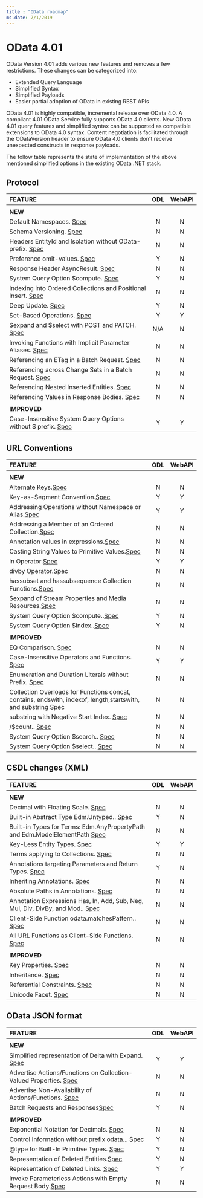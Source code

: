 ```yaml
---
title : "OData roadmap"
ms.date: 7/1/2019
---
```

# OData 4.01

OData Version 4.01 adds various new features and removes a few restrictions. These changes can be categorized into:

- Extended Query Language
- Simplified Syntax
- Simplified Payloads
- Easier partial adoption of OData in existing REST APIs

OData 4.01 is highly compatible, incremental release over OData 4.0. A compliant 4.01 OData Service fully supports OData 4.0 clients.
New OData 4.01 query features and simplified syntax can be supported as compatible extensions to OData 4.0 syntax.
Content negotiation is facilitated through the ODataVersion header to ensure OData 4.0 clients don't receive unexpected constructs in response payloads.

The follow table represents the state of implementation of the above mentioned simplified options in the existing OData .NET stack.

## Protocol

|FEATURE|ODL|WebAPI|
|:---|:--:|:--:|
||||||||||||||||
|**NEW**|
| Default Namespaces. [Spec](https://docs.oasis-open.org/odata/new-in-odata/v4.01/cn02/new-in-odata-v4.01-cn02.html#_Toc495652484)                                                  |N|N|
| Schema Versioning. [Spec](https://docs.oasis-open.org/odata/new-in-odata/v4.01/cn02/new-in-odata-v4.01-cn02.html#_Toc495652485)                                                   |N|N|
| Headers EntityId and Isolation without OData- prefix. [Spec](https://docs.oasis-open.org/odata/new-in-odata/v4.01/cn02/new-in-odata-v4.01-cn02.html#_Toc495652486)                |N|N|
| Preference omit-values. [Spec](https://docs.oasis-open.org/odata/new-in-odata/v4.01/cn02/new-in-odata-v4.01-cn02.html#_Toc495652487)                                              |Y|N|
| Response Header AsyncResult. [Spec](https://docs.oasis-open.org/odata/new-in-odata/v4.01/cn02/new-in-odata-v4.01-cn02.html#_Toc495652488)                                         |N|N|
| System Query Option $compute. [Spec](https://docs.oasis-open.org/odata/new-in-odata/v4.01/cn02/new-in-odata-v4.01-cn02.html#_Toc495652491)                                        |Y|N|
| Indexing into Ordered Collections and Positional Insert. [Spec](https://docs.oasis-open.org/odata/new-in-odata/v4.01/cn02/new-in-odata-v4.01-cn02.html#_Toc495652536)             |N|N|
| Deep Update. [Spec](https://docs.oasis-open.org/odata/new-in-odata/v4.01/cn02/new-in-odata-v4.01-cn02.html#_Toc495652537)                                                         |Y|N|
| Set-Based Operations. [Spec](https://docs.oasis-open.org/odata/new-in-odata/v4.01/cn02/new-in-odata-v4.01-cn02.html#_Toc495652494)                                                |Y|Y|
| $expand and $select with POST and PATCH. [Spec](https://docs.oasis-open.org/odata/new-in-odata/v4.01/cn02/new-in-odata-v4.01-cn02.html#_Toc495652495)                             |N/A|N|
| Invoking Functions with Implicit Parameter Aliases. [Spec](https://docs.oasis-open.org/odata/new-in-odata/v4.01/cn02/new-in-odata-v4.01-cn02.html#_Toc495652496)                  |N|N|
| Referencing an ETag in a Batch Request. [Spec](https://docs.oasis-open.org/odata/new-in-odata/v4.01/cn02/new-in-odata-v4.01-cn02.html#_Toc495652497)                              |N|N|
| Referencing across Change Sets in a Batch Request. [Spec](https://docs.oasis-open.org/odata/new-in-odata/v4.01/cn02/new-in-odata-v4.01-cn02.html#_Toc495652498)                   |N|N|
| Referencing Nested Inserted Entities. [Spec](https://docs.oasis-open.org/odata/new-in-odata/v4.01/cn02/new-in-odata-v4.01-cn02.html#_Toc495652499)                                |N|N|
| Referencing Values in Response Bodies. [Spec](https://docs.oasis-open.org/odata/new-in-odata/v4.01/cn02/new-in-odata-v4.01-cn02.html#_Toc495652500)                               |N|N|
||
|**IMPROVED**|
|Case-Insensitive System Query Options without $ prefix. [Spec](https://docs.oasis-open.org/odata/new-in-odata/v4.01/cn02/new-in-odata-v4.01-cn02.html#_Toc)|Y|Y|

## URL Conventions

|FEATURE|ODL|WebAPI|
|:---|:--:|:--:|
||||||||||||||||
|**NEW**|
|Alternate Keys.[Spec](https://docs.oasis-open.org/odata/new-in-odata/v4.01/cn02/new-in-odata-v4.01-cn02.html#_Toc495652502) |N|N|
|Key-as-Segment Convention.[Spec](https://docs.oasis-open.org/odata/new-in-odata/v4.01/cn02/new-in-odata-v4.01-cn02.html#_Toc495652503) |Y|Y|
|Addressing Operations without Namespace or Alias.[Spec](https://docs.oasis-open.org/odata/new-in-odata/v4.01/cn02/new-in-odata-v4.01-cn02.html#_Toc495652504) |Y|Y|
|Addressing a Member of an Ordered Collection.[Spec](https://docs.oasis-open.org/odata/new-in-odata/v4.01/cn02/new-in-odata-v4.01-cn02.html#_Toc495652505) |N|N|
|Annotation values in expressions.[Spec](https://docs.oasis-open.org/odata/new-in-odata/v4.01/cn02/new-in-odata-v4.01-cn02.html#_Toc495652507) |N|N|
|Casting String Values to Primitive Values.[Spec](https://docs.oasis-open.org/odata/new-in-odata/v4.01/cn02/new-in-odata-v4.01-cn02.html#_Toc495652509) |N|N|
|in Operator.[Spec](https://docs.oasis-open.org/odata/new-in-odata/v4.01/cn02/new-in-odata-v4.01-cn02.html#_Toc495652512) |Y|Y|
|divby Operator.[Spec](https://docs.oasis-open.org/odata/new-in-odata/v4.01/cn02/new-in-odata-v4.01-cn02.html#_Toc495652513) |N|N|
|hassubset and hassubsequence Collection Functions.[Spec](https://docs.oasis-open.org/odata/new-in-odata/v4.01/cn02/new-in-odata-v4.01-cn02.html#_Toc495652514) |N|N|
|$expand of Stream Properties and Media Resources.[Spec](https://docs.oasis-open.org/odata/new-in-odata/v4.01/cn02/new-in-odata-v4.01-cn02.html#_Toc495652518) |N|N|
|System Query Option $compute..[Spec](https://docs.oasis-open.org/odata/new-in-odata/v4.01/cn02/new-in-odata-v4.01-cn02.html#_Toc495652521) |Y|N|
|System Query Option $index..[Spec](https://docs.oasis-open.org/odata/new-in-odata/v4.01/cn02/new-in-odata-v4.01-cn02.html#_Toc495652522) |Y|N|
||
|**IMPROVED**|
|EQ Comparison. [Spec](https://docs.oasis-open.org/odata/new-in-odata/v4.01/cn02/new-in-odata-v4.01-cn02.html#_Toc495652508)|N|N|
|Case-Insensitive Operators and Functions.  [Spec](https://docs.oasis-open.org/odata/new-in-odata/v4.01/cn02/new-in-odata-v4.01-cn02.html#_Toc495652506)|Y|Y|
|Enumeration and Duration Literals without Prefix.  [Spec](https://docs.oasis-open.org/odata/new-in-odata/v4.01/cn02/new-in-odata-v4.01-cn02.html#_Toc495652511)|N|N|
|Collection Overloads for Functions concat, contains, endswith, indexof, length,startswith, and substring    [Spec](https://docs.oasis-open.org/odata/new-in-odata/v4.01/cn02/new-in-odata-v4.01-cn02.html#_Toc495652515)|N|N|
|substring with Negative Start Index.  [Spec](https://docs.oasis-open.org/odata/new-in-odata/v4.01/cn02/new-in-odata-v4.01-cn02.html#_Toc495652516)|N|N|
|/$count..  [Spec](https://docs.oasis-open.org/odata/new-in-odata/v4.01/cn02/new-in-odata-v4.01-cn02.html#_Toc495652517)|N|N|
|System Query Option $search..  [Spec](https://docs.oasis-open.org/odata/new-in-odata/v4.01/cn02/new-in-odata-v4.01-cn02.html#_Toc495652519)|N|N|
|System Query Option $select..  [Spec](https://docs.oasis-open.org/odata/new-in-odata/v4.01/cn02/new-in-odata-v4.01-cn02.html#_Toc495652520)|N|N|

## CSDL changes (XML)

|FEATURE|ODL|WebAPI|
|:---|:--:|:--:|
||||||||||||||||
|**NEW**|
|Decimal with Floating Scale. [Spec](https://docs.oasis-open.org/odata/new-in-odata/v4.01/cn02/new-in-odata-v4.01-cn02.html#_Toc495652525) |N|N|
|Built-in Abstract Type Edm.Untyped.. [Spec](https://docs.oasis-open.org/odata/new-in-odata/v4.01/cn02/new-in-odata-v4.01-cn02.html#_Toc495652526) |Y|N|
|Built-in Types for Terms: Edm.AnyPropertyPath and Edm.ModelElementPath  [Spec](https://docs.oasis-open.org/odata/new-in-odata/v4.01/cn02/new-in-odata-v4.01-cn02.html#_Toc495652527) |N|N|
|Key-Less Entity Types. [Spec](https://docs.oasis-open.org/odata/new-in-odata/v4.01/cn02/new-in-odata-v4.01-cn02.html#_Toc495652529) |Y|Y|
|Terms applying to Collections. [Spec](https://docs.oasis-open.org/odata/new-in-odata/v4.01/cn02/new-in-odata-v4.01-cn02.html#_Toc495652533) |N|N|
|Annotations targeting Parameters and Return Types. [Spec](https://docs.oasis-open.org/odata/new-in-odata/v4.01/cn02/new-in-odata-v4.01-cn02.html#_Toc495652534) |Y|N|
|Inheriting Annotations. [Spec](https://docs.oasis-open.org/odata/new-in-odata/v4.01/cn02/new-in-odata-v4.01-cn02.html#_Toc495652535) |N|N|
|Absolute Paths in Annotations. [Spec](https://docs.oasis-open.org/odata/new-in-odata/v4.01/cn02/new-in-odata-v4.01-cn02.html#_Toc495652536) |N|N|
|Annotation Expressions Has, In, Add, Sub, Neg, Mul, Div, DivBy, and Mod.. [Spec](https://docs.oasis-open.org/odata/new-in-odata/v4.01/cn02/new-in-odata-v4.01-cn02.html#_Toc495652537) |N|N|
|Client-Side Function odata.matchesPattern.. [Spec](https://docs.oasis-open.org/odata/new-in-odata/v4.01/cn02/new-in-odata-v4.01-cn02.html#_Toc495652538) |N|N|
|All URL Functions as Client-Side Functions. [Spec](https://docs.oasis-open.org/odata/new-in-odata/v4.01/cn02/new-in-odata-v4.01-cn02.html#_Toc495652539) |N|N|
||
|**IMPROVED**|
|Key Properties. [Spec](https://docs.oasis-open.org/odata/new-in-odata/v4.01/cn02/new-in-odata-v4.01-cn02.html#_Toc495652528) |N|N|
|Inheritance. [Spec](https://docs.oasis-open.org/odata/new-in-odata/v4.01/cn02/new-in-odata-v4.01-cn02.html#_Toc495652530) |N|N|
|Referential Constraints. [Spec](https://docs.oasis-open.org/odata/new-in-odata/v4.01/cn02/new-in-odata-v4.01-cn02.html#_Toc495652531) |N|N|
|Unicode Facet. [Spec](https://docs.oasis-open.org/odata/new-in-odata/v4.01/cn02/new-in-odata-v4.01-cn02.html#_Toc495652532) |N|N|

## OData JSON format

|FEATURE|ODL|WebAPI|
|:---|:--:|:--:|
||||||||||||||||
|**NEW**|
|Simplified representation of Delta with Expand. [Spec](https://docs.oasis-open.org/odata/new-in-odata/v4.01/cn02/new-in-odata-v4.01-cn02.html#_Toc495652547) |Y|Y|
|Advertise Actions/Functions on Collection-Valued Properties. [Spec](https://docs.oasis-open.org/odata/new-in-odata/v4.01/cn02/new-in-odata-v4.01-cn02.html#_Toc495652550) |N|N|
|Advertise Non-Availability of Actions/Functions. [Spec](https://docs.oasis-open.org/odata/new-in-odata/v4.01/cn02/new-in-odata-v4.01-cn02.html#_Toc495652551) |N|N|
|Batch Requests and Responses[Spec](https://docs.oasis-open.org/odata/new-in-odata/v4.01/cn02/new-in-odata-v4.01-cn02.html#_Toc495652553) |Y|N|
||
|**IMPROVED**|
|Exponential Notation for Decimals. [Spec](https://docs.oasis-open.org/odata/new-in-odata/v4.01/cn02/new-in-odata-v4.01-cn02.html#_Toc495652544) |N|N|
|Control Information without prefix odata... [Spec](https://docs.oasis-open.org/odata/new-in-odata/v4.01/cn02/new-in-odata-v4.01-cn02.html#_Toc495652545) |Y|N|
|@type for Built-In Primitive Types. [Spec](https://docs.oasis-open.org/odata/new-in-odata/v4.01/cn02/new-in-odata-v4.01-cn02.html#_Toc495652546) |Y|N|
|Representation of Deleted Entities.[Spec](https://docs.oasis-open.org/odata/new-in-odata/v4.01/cn02/new-in-odata-v4.01-cn02.html#_Toc495652548) |Y|N|
|Representation of Deleted Links. [Spec](https://docs.oasis-open.org/odata/new-in-odata/v4.01/cn02/new-in-odata-v4.01-cn02.html#_Toc495652549) |Y|Y|
|Invoke Parameterless Actions with Empty Request Body.[Spec](https://docs.oasis-open.org/odata/new-in-odata/v4.01/cn02/new-in-odata-v4.01-cn02.html#_Toc495652552) |N|N|
